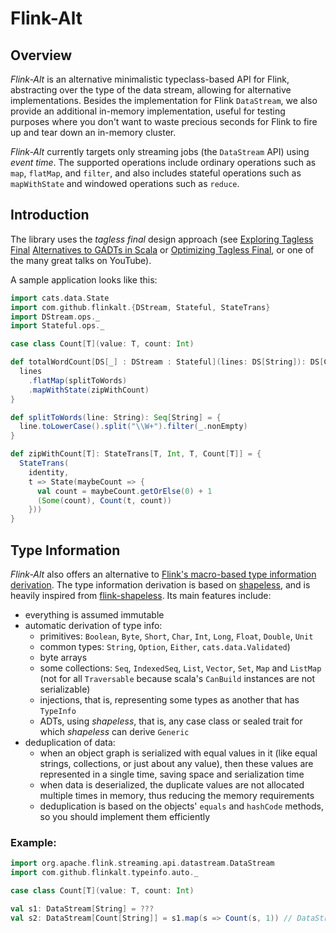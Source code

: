 
# Flink-Alt

## Overview

*Flink-Alt* is an alternative minimalistic typeclass-based API for Flink, abstracting over the type of the data stream, allowing for alternative implementations. Besides the implementation for Flink `DataStream`, we also provide an additional in-memory implementation, useful for testing purposes where you don't want to waste precious seconds for Flink to fire up and tear down an in-memory cluster.

*Flink-Alt* currently targets only streaming jobs (the `DataStream` API) using *event time*. The supported operations include ordinary operations such as `map`, `flatMap`, and `filter`, and also includes stateful operations such as `mapWithState` and windowed operations such as `reduce`.

## Introduction

The library uses the *tagless final* design approach (see [Exploring Tagless Final](https://blog.scalac.io/exploring-tagless-final.html) [Alternatives to GADTs in Scala](https://pchiusano.github.io/2014-05-20/scala-gadts.html) or [Optimizing Tagless Final](https://typelevel.org/blog/2017/12/27/optimizing-final-tagless.html), or one of the many great talks on YouTube).

A sample application looks like this:
```scala
import cats.data.State
import com.github.flinkalt.{DStream, Stateful, StateTrans}
import DStream.ops._
import Stateful.ops._

case class Count[T](value: T, count: Int)

def totalWordCount[DS[_] : DStream : Stateful](lines: DS[String]): DS[Count[String]] = {
  lines
    .flatMap(splitToWords)
    .mapWithState(zipWithCount)
}

def splitToWords(line: String): Seq[String] = {
  line.toLowerCase().split("\\W+").filter(_.nonEmpty)
}

def zipWithCount[T]: StateTrans[T, Int, T, Count[T]] = {
  StateTrans(
    identity,
    t => State(maybeCount => {
      val count = maybeCount.getOrElse(0) + 1
      (Some(count), Count(t, count))
    }))
}
```
 
## Type Information

*Flink-Alt* also offers an alternative to [Flink's macro-based type information derivation](https://ci.apache.org/projects/flink/flink-docs-release-1.5/dev/types_serialization.html#type-information-in-the-scala-api). The type information derivation is based on [shapeless](https://github.com/milessabin/shapeless), and is heavily inspired from [flink-shapeless](https://github.com/joroKr21/flink-shapeless). Its main features include:
 - everything is assumed immutable
 - automatic derivation of type info:
    - primitives: `Boolean`, `Byte`, `Short`, `Char`, `Int`, `Long`, `Float`, `Double`, `Unit` 
    - common types: `String`, `Option`, `Either`, `cats.data.Validated`)
    - byte arrays
    - some collections: `Seq`, `IndexedSeq`, `List`, `Vector`, `Set`, `Map` and `ListMap` (not for all `Traversable` because scala's `CanBuild` instances are not serializable)
    - injections, that is, representing some types as another that has `TypeInfo`
    - ADTs, using *shapeless*, that is, any case class or sealed trait for which *shapeless* can derive `Generic`  
 - deduplication of data:
    - when an object graph is serialized with equal values in it (like equal strings, collections, or just about any value), then these values are represented in a single time, saving space and serialization time   
    - when data is deserialized, the duplicate values are not allocated multiple times in memory, thus reducing the memory requirements
    - deduplication is based on the objects' `equals` and `hashCode` methods, so you should implement them efficiently       
 

### Example:

```scala
import org.apache.flink.streaming.api.datastream.DataStream
import com.github.flinkalt.typeinfo.auto._

case class Count[T](value: T, count: Int)

val s1: DataStream[String] = ???
val s2: DataStream[Count[String]] = s1.map(s => Count(s, 1)) // DataStream.map required an implicit TypeInformation for the output, Count[String] in this case

```
